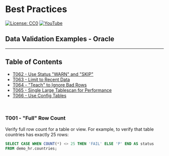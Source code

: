 # Best Practices
[![License: CC0](https://img.shields.io/badge/License-CC0-red)](LICENSE "Creative Commons Zero License by DataResearchLabs (effectively = Public Domain")
[![YouTube](https://img.shields.io/badge/YouTube-DataResearchLabs-brightgreen)](http://www.DataResearchLabs.com)
## Data Validation Examples - Oracle

---

## Table of Contents
 - <a href="#t062">T062 - Use Status "WARN" and "SKIP"</a>
 - <a href="#t063">T063 - Limit to Recent Data</a>
 - <a href="#t064">T064 - "Teach" to Ignore Bad Rows</a>
 - <a href="#t065">T065 - Single Large Tablescan for Performance</a>
 - <a href="#t066">T066 - Use Config Tables</a>
<br>


<a id="t001" class="anchor" href="#t001" aria-hidden="true"> </a>
### T001 - "Full" Row Count
Verify full row count for a table or view.  For example, to verify that table countries has exactly 25 rows:
 ```sql
SELECT CASE WHEN COUNT(*) <> 25 THEN 'FAIL' ELSE 'P' END AS status 
FROM demo_hr.countries;
 ```
<br>


